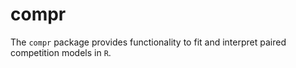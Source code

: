 # compr

The `compr` package provides functionality to fit and interpret paired competition models in `R`.

